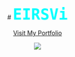 <div align="center">
# <span style="font-size: 2.5em; font-family: 'JetBrains Mono', monospace; font-weight: bold; color: #00ffff;">EIRSVi</span>

[Visit My Portfolio](https://eirsvi.github.io/)

<p align="center">
  <a href="https://api.github.com/users/eirsvi">
    <img src="https://skillicons.dev/icons?i=github,java,laravel,linux,windows,nextjs,py,vscode,idea" />
  </a>
</p>

</div>
